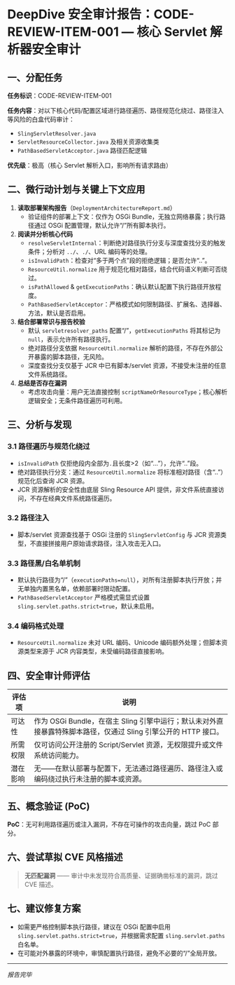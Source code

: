 # DeepDive 安全审计报告：CODE-REVIEW-ITEM-001 — 核心 Servlet 解析器安全审计

## 一、分配任务
**任务标识**：CODE-REVIEW-ITEM-001

**任务内容**：对以下核心代码/配置区域进行路径遍历、路径规范化绕过、路径注入等风险的白盒代码审计：
- `SlingServletResolver.java`
- `ServletResourceCollector.java` 及相关资源收集类
- `PathBasedServletAcceptor.java` 路径匹配逻辑

**优先级**：极高（核心 Servlet 解析入口，影响所有请求路由）


## 二、微行动计划与关键上下文应用
1. **读取部署架构报告**（`DeploymentArchitectureReport.md`）
   - 验证组件的部署上下文：仅作为 OSGi Bundle，无独立网络暴露；执行路径通过 OSGi 配置管理，默认允许“/”所有脚本执行。
2. **阅读并分析核心代码**
   - `resolveServletInternal`：判断绝对路径执行分支与深度查找分支的触发条件；分析对 `../`、`./`、URL 编码等的处理。
   - `isInvalidPath`：检查对“多于两个点”段的拒绝逻辑；是否允许“..”。
   - `ResourceUtil.normalize` 用于规范化相对路径，结合代码语义判断可否绕过。
   - `isPathAllowed` & `getExecutionPaths`：确认默认配置下执行路径开放程度。
   - `PathBasedServletAcceptor`：严格模式如何限制路径、扩展名、选择器、方法，默认是否启用。
3. **结合部署常识与报告校验**
   - 默认 `servletresolver_paths` 配置“/”，`getExecutionPaths` 将其标记为 `null`，表示允许所有路径执行。
   - 绝对路径分支依据 `ResourceUtil.normalize` 解析的路径，不存在外部公开暴露的脚本路径，无风险。
   - 深度查找分支仅基于 JCR 中已有脚本/servlet 资源，不接受未注册的任意文件系统路径。
4. **总结是否存在漏洞**
   - 考虑攻击向量：用户无法直接控制 `scriptNameOrResourceType`；核心解析逻辑安全；无条件路径遍历可利用。  


## 三、分析与发现

### 3.1 路径遍历与规范化绕过
- `isInvalidPath` 仅拒绝段内全部为`.`且长度>2（如“...”），允许“..”段。  
- 绝对路径执行分支：通过 `ResourceUtil.normalize` 将标准相对路径（含“..”）规范化后查询 JCR 资源。  
- JCR 资源解析的安全性由底层 Sling Resource API 提供，非文件系统直接访问，不存在经典文件系统路径遍历。  

### 3.2 路径注入
- 脚本/servlet 资源查找基于 OSGi 注册的 `SlingServletConfig` 与 JCR 资源类型，不直接拼接用户原始请求路径，注入攻击无入口。  

### 3.3 路径黑/白名单机制
- 默认执行路径为“/”（`executionPaths=null`），对所有注册脚本执行开放；并无单独内置黑名单，依赖部署时限动配置。  
- `PathBasedServletAcceptor` 严格模式需显式设置 `sling.servlet.paths.strict=true`，默认未启用。

### 3.4 编码格式处理
- `ResourceUtil.normalize` 未对 URL 编码、Unicode 编码额外处理；但脚本资源类型来源于 JCR 内容类型，未受编码路径直接影响。

## 四、安全审计师评估

| 评估项   | 说明                                                         |
|--------|------------------------------------------------------------|
| 可达性   | 作为 OSGi Bundle，在宿主 Sling 引擎中运行；默认未对外直接暴露特殊脚本路径，仅通过 Sling 引擎公开的 HTTP 接口。 | 
| 所需权限  | 仅可访问公开注册的 Script/Servlet 资源，无权限提升或文件系统访问能力。                      |
| 潜在影响  | 无——在默认部署与配置下，无法通过路径遍历、路径注入或编码绕过执行未注册的脚本或资源。            |


## 五、概念验证 (PoC)
**PoC**：无可利用路径遍历或注入漏洞，不存在可操作的攻击向量，跳过 PoC 部分。


## 六、尝试草拟 CVE 风格描述
> **无匹配漏洞** —— 审计中未发现符合高质量、证据确凿标准的漏洞，跳过 CVE 描述。


## 七、建议修复方案
- 如需更严格控制脚本执行路径，建议在 OSGi 配置中启用 `sling.servlet.paths.strict=true`，并根据需求配置 `sling.servlet.paths` 白名单。
- 在可能对外暴露的环境中，审慎配置执行路径，避免不必要的“/”全局开放。


---

*报告完毕*